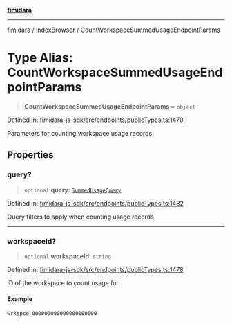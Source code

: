 [**fimidara**](../../README.md)

***

[fimidara](../../modules.md) / [indexBrowser](../README.md) / CountWorkspaceSummedUsageEndpointParams

# Type Alias: CountWorkspaceSummedUsageEndpointParams

> **CountWorkspaceSummedUsageEndpointParams** = `object`

Defined in: [fimidara-js-sdk/src/endpoints/publicTypes.ts:1470](https://github.com/softkave/fimidara/blob/feac071900ab8644442d355e5cb5db9df2f34600/fimidara-js-sdk/src/endpoints/publicTypes.ts#L1470)

Parameters for counting workspace usage records

## Properties

### query?

> `optional` **query**: [`SummedUsageQuery`](SummedUsageQuery.md)

Defined in: [fimidara-js-sdk/src/endpoints/publicTypes.ts:1482](https://github.com/softkave/fimidara/blob/feac071900ab8644442d355e5cb5db9df2f34600/fimidara-js-sdk/src/endpoints/publicTypes.ts#L1482)

Query filters to apply when counting usage records

***

### workspaceId?

> `optional` **workspaceId**: `string`

Defined in: [fimidara-js-sdk/src/endpoints/publicTypes.ts:1478](https://github.com/softkave/fimidara/blob/feac071900ab8644442d355e5cb5db9df2f34600/fimidara-js-sdk/src/endpoints/publicTypes.ts#L1478)

ID of the workspace to count usage for

#### Example

```
wrkspce_000000000000000000000
```
